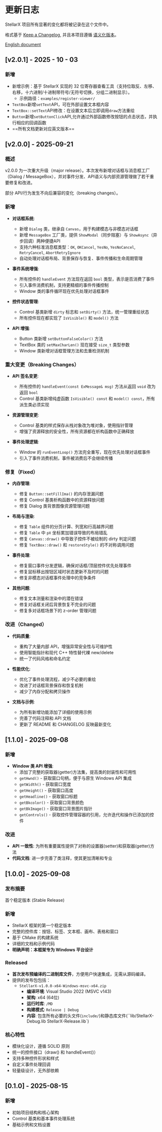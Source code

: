 # 更新日志

StellarX 项目所有显著的变化都将被记录在这个文件中。

格式基于 [Keep a Changelog](https://keepachangelog.com/en/1.0.0/),
并且本项目遵循 [语义化版本](https://semver.org/lang/zh-CN/)。

[English document](CHANGELOG.en.md)

## [v2.0.1] - 2025 - 10 - 03

### 新增

- 新增示例：基于 StellarX 实现的 32 位寄存器查看工具（支持位取反、左移、右移，十六进制/十进制带符号/无符号切换，分组二进制显示）。
  - 示例路径：`examples/register-viewer/`
- `TextBox`新增`setText`API，可在外部设置文本框内容
- `TextBox::setText`API修改：在设置文本后立即调用`draw`方法重绘
- `Button`新增`setButtonClick`API,允许通过外部函数修改按钮的点击状态，并执行相应的回调函数
- ==所有文档更新对应英文版本==

## [v2.0.0] - 2025-09-21

### 概述
v2.0.0 为一次重大升级（major release）。本次发布新增对话框与消息框工厂（Dialog / MessageBox），并对事件分发、API语义与内部资源管理做了若干重要修复和改进。

部分 API/行为发生不向后兼容的变化（breaking changes）。

### 新增
- **对话框系统**:
  - 新增 `Dialog` 类，继承自 `Canvas`，用于构建模态与非模态对话框
  - 新增 `MessageBox` 工厂类，提供 `ShowModal`（同步阻塞）与 `ShowAsync`（异步回调）两种便捷API
  - 支持六种标准消息框类型：`OK`, `OKCancel`, `YesNo`, `YesNoCancel`, `RetryCancel`, `AbortRetryIgnore`
  - 自动处理对话框布局、背景保存与恢复、事件传播和生命周期管理

- **事件系统增强**:
  - 所有控件的 `handleEvent` 方法现在返回 `bool` 类型，表示是否消费了事件
  - 引入事件消费机制，支持更精细的事件传播控制
  - Window 类的事件循环现在优先处理对话框事件

- **控件状态管理**:
  - Control 基类新增 `dirty` 标志和 `setDirty()` 方法，统一管理重绘状态
  - 所有控件现在都实现了 `IsVisible()` 和 `model()` 方法

- **API 增强**:
  - Button 类新增 `setButtonFalseColor()` 方法
  - TextBox 类的 `setMaxCharLen()` 现在接受 `size_t` 类型参数
  - Window 类新增对话框管理方法和去重检测机制

### 重大变更（Breaking Changes）
- **API 签名变更**:
  - 所有控件的 `handleEvent(const ExMessage& msg)` 方法从返回 `void` 改为返回 `bool`
  - Control 基类新增纯虚函数 `IsVisible() const` 和 `model() const`，所有派生类必须实现

- **资源管理变更**:
  - Control 基类的样式保存从栈对象改为堆对象，使用指针管理
  - 增强了资源释放的安全性，所有资源都在析构函数中正确释放

- **事件处理逻辑**:
  - Window 的 `runEventLoop()` 方法完全重写，现在优先处理对话框事件
  - 引入了事件消费机制，事件被消费后不会继续传播

### 修复（Fixed）
- **内存管理**:
  - 修复 `Button::setFillIma()` 的内存泄漏问题
  - 修复 Control 基类析构函数中的资源释放问题
  - 修复 Dialog 类背景图像资源管理问题

- **布局与渲染**:
  - 修复 `Table` 组件的分页计算、列宽和行高越界问题
  - 修复 `Table` 中 `pX` 坐标累加错误导致的布局错乱
  - 修复 `Canvas::draw()` 中导致子控件不被绘制的 dirty 判定问题
  - 修复 `TextBox::draw()` 和 `restoreStyle()` 的不对称调用问题

- **事件处理**:
  - 修复窗口事件分发逻辑，确保对话框/顶层控件优先处理事件
  - 修复鼠标移出按钮区域时状态更新不及时的问题
  - 修复非模态对话框事件处理中的竞争条件

- **其他问题**:
  - 修复文本测量和渲染中的潜在错误
  - 修复对话框关闭后背景恢复不完全的问题
  - 修复多对话框场景下的 z-order 管理问题

### 改进（Changed）
- **代码质量**:
  - 重构了大量内部 API，增强异常安全性与可维护性
  - 使用智能指针和现代 C++ 特性替代裸 new/delete
  - 统一了代码风格和命名约定

- **性能优化**:
  - 优化了事件处理流程，减少不必要的重绘
  - 改进了对话框背景保存和恢复机制
  - 减少了内存分配和拷贝操作

- **文档与示例**:
  - 为所有新增功能添加了详细的使用示例
  - 完善了代码注释和 API 文档
  - 更新了 README 和 CHANGELOG 反映最新变化

## [1.1.0] - 2025-09-08

### 新增
- **Window 类 API 增强**:
  - 添加了完整的获取器(getter)方法集，提高类的封装性和可用性
  - `getHwnd()` - 获取窗口句柄，便于与原生 Windows API 集成
  - `getWidth()` - 获取窗口宽度
  - `getHeight()` - 获取窗口高度
  - `getHeadline()` - 获取窗口标题
  - `getBkcolor()` - 获取窗口背景颜色
  - `getBkImage()` - 获取窗口背景图片指针
  - `getControls()` - 获取控件管理容器的引用，允许迭代和操作已添加的控件

### 改进
- **API 一致性**: 为所有重要属性提供了对称的设置器(setter)和获取器(getter)方法
- **代码文档**: 进一步完善了类注释，使其更加清晰和专业

## [1.0.0] - 2025-09-08

### 发布摘要
首个稳定版本 (Stable Release)

### 新增

- StellarX 框架的第一个稳定版本
- 完整的控件库：按钮、标签、文本框、画布、表格和窗口
- 基于 CMake 的构建系统
- 详细的文档和示例代码
- **明确声明：本框架专为 Windows 平台设计**

### Released
-   **首次发布预编译的二进制库文件**，方便用户快速集成，无需从源码编译。
-   提供的发布包包括：
    -   `StellarX-v1.0.0-x64-Windows-msvc-x64.zip`
        -   **编译环境**: Visual Studio 2022 (MSVC v143)
        -   **架构**: x64 (64位)
        -   **运行时库**: `/MD` 
        -   **构建模式**: `Release | Debug`
        -   **内容**: 包含所有必要的头文件(`include/`)和静态库文件(``lib/StellarX-Debug.lib StellarX-Release.lib`)

### 核心特性
- 模块化设计，遵循 SOLID 原则
- 统一的控件接口（draw() 和 handleEvent()）
- 支持多种控件形状和样式
- 自定义事件处理回调
- 轻量级设计，无外部依赖

## [0.1.0] - 2025-08-15
### 新增
- 初始项目结构和核心架构
- Control 基类和基本事件处理系统
- 基础示例和文档设置